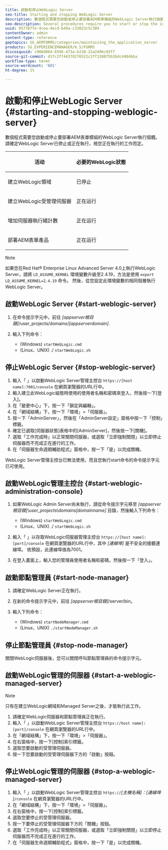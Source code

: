 ```yaml
---
title: 啟動和停止WebLogic Server
seo-title: Starting and stopping WebLogic Server
description: 數個程式需要您啟動或停止要部署AEM表單模組的WebLogic Server執行個體。 本檔案說明如何啟動和停止WebLogic Server。
seo-description: Several procedures require you to start or stop the instance of WebLogic Server where you want to deploy AEM forms modules. This document describes how to start and stop the WebLogic Server.
uuid: 957787fe-4cea-4ecd-b49a-c33023c5c309
contentOwner: admin
content-type: reference
geptopics: SG_AEMFORMS/categories/maintaining_the_application_server
products: SG_EXPERIENCEMANAGER/6.5/FORMS
discoiquuid: c908d064-6596-473a-b218-22a2496c83f7
source-git-commit: d1fc2ff44378276522c2ff3208f5b3bdc4484bba
workflow-type: tm+mt
source-wordcount: '601'
ht-degree: 1%

---
```



# 啟動和停止WebLogic Server {#starting-and-stopping-weblogic-server}

數個程式需要您啟動或停止要部署AEM表單模組的WebLogic Server執行個體。 請確定WebLogic Server已停止或正在執行，視您正在執行的工作而定。

<table>
 <thead>
  <tr>
   <th><p>活动</p></th>
   <th><p>必要的WebLogic狀態</p></th>
  </tr>
 </thead>
 <tbody>
  <tr>
   <td><p>建立WebLogic領域</p></td>
   <td><p>已停止</p></td>
  </tr>
  <tr>
   <td><p>建立WebLogic受管理伺服器</p></td>
   <td><p>正在运行</p></td>
  </tr>
  <tr>
   <td><p>增加伺服器執行緒計數</p></td>
   <td><p>正在运行</p></td>
  </tr>
  <tr>
   <td><p>部署AEM表單產品</p></td>
   <td><p>正在运行</p></td>
  </tr>
 </tbody>
</table>

>[!NOTE]
>
>如果您在Red Hat® Enterprise Linux Advanced Server 4.0上執行WebLogic Server，請將 `LD_ASSUME_KERNEL` 環境變數升級至2.4.19，方法是使用 `export LD_ASSUME_KERNEL=2.4.19` 命令。 然後，從您設定此環境變數的相同殼層執行WebLogic Server。

## 啟動WebLogic Server {#start-weblogic-server}

1. 在命令提示字元中，前往 *[appserver根目錄]*/user_projects/domains/*[appserverdomain]*.
1. 輸入下列命令：

   * (Windows) `startWebLogic.cmd`
   * (Linux、UNIX) ./ `startWebLogic.sh`

## 停止WebLogic Server {#stop-weblogic-server}

1. 輸入「 」以啟動WebLogic Server管理主控台 `https://[host name]:7001/console` 在網頁瀏覽器的URL行中。
1. 輸入建立此WebLogic組態時使用的使用者名稱和密碼來登入，然後按一下[登入]。
1. 在「變更中心」下，按一下「鎖定與編輯」。
1. 在「網域結構」下，按一下「環境」>「伺服器」。
1. 按一下「AdminServer」，然後在「AdminServer設定」窗格中按一下「控制」標籤。
1. 確定已選取[伺服器狀態]表格中的[AdminServer]，然後按一下[關機]。
1. 選取「工作完成時」以正常關閉伺服器，或選取「立即強制關閉」以立即停止伺服器而不完成正在進行的工作。
1. 在「伺服器生命週期輔助程式」窗格中，按一下「是」以完成關機。

WebLogic Server管理主控台已無法使用，而且您執行start命令的命令提示字元已可使用。

## 啟動WebLogic管理主控台 {#start-weblogic-administration-console}

1. 如果WebLogic Admin Server尚未執行，請從命令提示字元移至 *[appserver根目錄]\user_projects\domains\[domainname]* 目錄，然後輸入下列命令：

   * (Windows) `startWebLogic.cmd`
   * (Linux、UNIX) ./ `startWebLogic.sh`

1. 輸入「 」以存取WebLogic伺服器管理主控台 `https://[host name]:[port]/console` 在網頁瀏覽器的URL行中，其中 *[連線埠]* 是不安全的接聽連線埠。 依預設，此連線埠值為7001。
1. 在登入畫面上，輸入您的管理員使用者名稱和密碼，然後按一下「登入」。

## 啟動節點管理員 {#start-node-manager}

1. 請確定WebLogic Server正在執行。
1. 在新的命令提示字元中，前往 *[appserver根目錄]*/server/bin。
1. 輸入下列命令：

   * (Windows) `startNodeManager.cmd`
   * (Linux、UNIX) `./startNodeManager.sh`

## 停止節點管理員 {#stop-node-manager}

關閉WebLogic伺服器後，您可以關閉呼叫節點管理員的命令提示字元。

## 啟動WebLogic管理的伺服器 {#start-a-weblogic-managed-server}

>[!NOTE]
>
>只有在建立WebLogic網域和Managed Server之後，才能執行此工作。

1. 請確定WebLogic伺服器和節點管理員正在執行。
1. 輸入「 」以啟動WebLogic Server管理主控台 `https://host name]:[port]/console` 在網頁瀏覽器的URL行中。
1. 在「網域結構」下，按一下「環境」>「伺服器」。
1. 在右窗格中，按一下[控制]索引標籤。
1. 選取您要啟動的受管理伺服器。
1. 按一下您要啟動的受管理伺服器下方的「啟動」按鈕。

## 停止WebLogic管理的伺服器 {#stop-a-weblogic-managed-server}

1. 輸入「 」以啟動WebLogic Server管理主控台 `https://`*[主機名稱]：[連線埠&#x200B;]*`/console` 在網頁瀏覽器的URL行中。
1. 在「網域結構」下，按一下「環境」>「伺服器」。
1. 在右窗格中，按一下[控制]索引標籤。
1. 選取您要停止的受管理伺服器。
1. 按一下要停止的受管理伺服器下方的「關機」按鈕。
1. 選取「工作完成時」以正常關閉伺服器，或選取「立即強制關閉」以立即停止伺服器而不完成正在進行的工作。
1. 在「伺服器生命週期輔助程式」窗格中，按一下「是」以完成關機。

